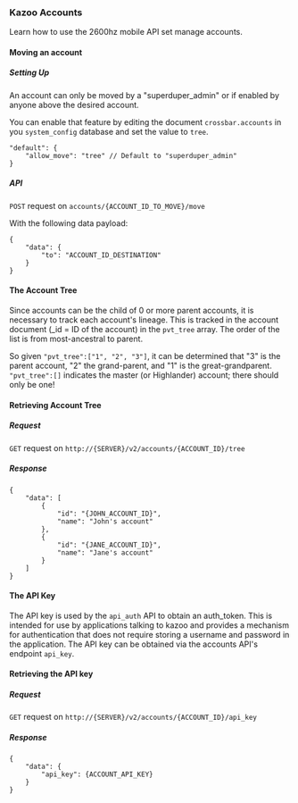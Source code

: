

### Kazoo Accounts
Learn how to use the 2600hz mobile API set manage accounts.


#### Moving an account

##### Setting Up

An account can only be moved by a "superduper_admin" or  if enabled by anyone above the desired account.

You can enable that feature by editing the document `crossbar.accounts` in you `system_config` database and set the value to `tree`.

````
"default": {
    "allow_move": "tree" // Default to "superduper_admin"
}
````
##### API

`POST` request on `accounts/{ACCOUNT_ID_TO_MOVE}/move`

With the following data payload:

`````
{
    "data": {
        "to": "ACCOUNT_ID_DESTINATION"
    }
}
`````

#### The Account Tree

Since accounts can be the child of 0 or more parent accounts, it is necessary to track each account's lineage. This is tracked in the account document (_id = ID of the account) in the `pvt_tree` array. The order of the list is from most-ancestral to parent.

So given `"pvt_tree":["1", "2", "3"]`, it can be determined that "3" is the parent account, "2" the grand-parent, and "1" is the great-grandparent. `"pvt_tree":[]` indicates the master (or Highlander) account; there should only be one!

#### Retrieving Account Tree

##### Request

`GET` request on `http://{SERVER}/v2/accounts/{ACCOUNT_ID}/tree`

##### Response

`````
{
    "data": [
        {
            "id": "{JOHN_ACCOUNT_ID}",
            "name": "John's account"
        },
        {
            "id": "{JANE_ACCOUNT_ID}",
            "name": "Jane's account"
        }
    ]
}
`````

#### The API Key

The API key is used by the `api_auth` API to obtain an auth_token. This is intended for use by applications talking to kazoo and provides a mechanism for authentication that does not require storing a username and password in the application. The API key can be obtained via the accounts API's endpoint `api_key`.

#### Retrieving the API key

##### Request

`GET` request on `http://{SERVER}/v2/accounts/{ACCOUNT_ID}/api_key`

##### Response

`````
{
    "data": {
        "api_key": {ACCOUNT_API_KEY}
    }
}
`````
